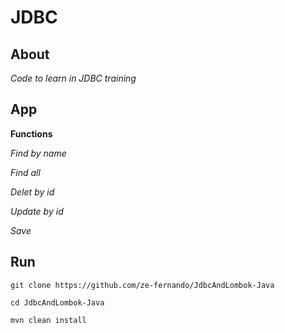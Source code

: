 # JDBC

## About
*Code to learn in JDBC training*

## App
**Functions**

*Find by name* 

*Find all*

*Delet by id*

*Update by id*

*Save*


## Run
`git clone https://github.com/ze-fernando/JdbcAndLombok-Java`

`cd JdbcAndLombok-Java`

`mvn clean install`
